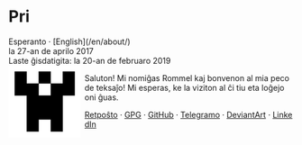 Pri
===

<div class="center">Esperanto · [English](/en/about/)</div>
<div class="center">la 27-an de aprilo 2017</div>
<div class="center">Laste ĝisdatigita: la 20-an de februaro 2019</div>

<img style="margin-right: 0.5em; margin-bottom: 0.5em;" src="/bil/identicon.png" alt="identicon.png" title="Ve!" align="left" />

Saluton! Mi nomiĝas Rommel kaj bonvenon al mia peco de teksaĵo! Mi esperas, ke la viziton al ĉi tiu
eta loĝejo oni ĝuas.

[Retpoŝto](mailto:ebzzry@ebzzry.io) · [GPG](/dat/ebzzry.pub.asc) · [GitHub](https://github.com/ebzzry) · [Telegramo](https://t.me/ebzzry) · [DeviantArt](https://ebzzry.deviantart.com) · [LinkedIn](https://linkedin.com/in/ebzzry)
